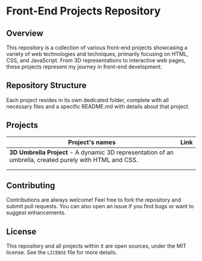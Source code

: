 # Front-End Projects Repository

## Overview
This repository is a collection of various front-end projects showcasing a variety of web technologies and techniques, primarily focusing on HTML, CSS, and JavaScript. From 3D representations to interactive web pages, these projects represent my journey in front-end development.

## Repository Structure
Each project resides in its own dedicated folder, complete with all necessary files and a specific README.md with details about that project.


## Projects

| Project's names | Link | 
| --------------- | --------------- | 
| **3D Umbrella Project** - A dynamic 3D representation of an umbrella, created purely with HTML and CSS. |   | 
|  |   | 
|  |   | 


## Contributing
Contributions are always welcome! Feel free to fork the repository and submit pull requests. You can also open an issue if you find bugs or want to suggest enhancements.

## License
This repository and all projects within it are open sources, under the MIT license. See the `LICENSE` file for more details.

